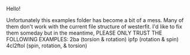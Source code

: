 Hello!

Unfortunately this examples folder has become a bit of a mess. Many of them don't work with the current file structure of westerfit. I'd like to fix them someday but in the meantime, PLEASE ONLY TRUST THE FOLLOWING EXAMPLES:
2ba (torsion & rotation)
ipfp (rotation & spin)
4cl2ftol (spin, rotation, & torsion)
